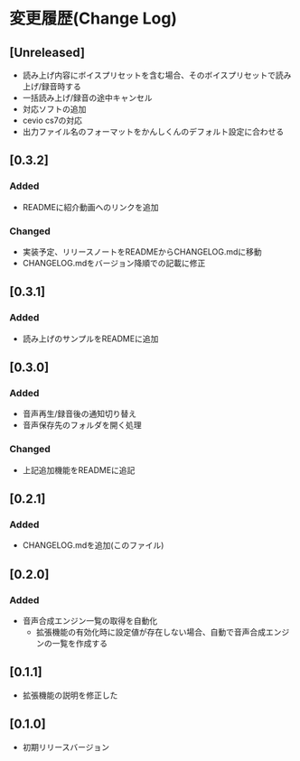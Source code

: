 # 変更履歴(Change Log)
## [Unreleased]
 - 読み上げ内容にボイスプリセットを含む場合、そのボイスプリセットで読み上げ/録音時する
 - 一括読み上げ/録音の途中キャンセル
 - 対応ソフトの追加
 -  cevio cs7の対応
 - 出力ファイル名のフォーマットをかんしくんのデフォルト設定に合わせる

## [0.3.2]
### Added
 - READMEに紹介動画へのリンクを追加
### Changed
 - 実装予定、リリースノートをREADMEからCHANGELOG.mdに移動
 - CHANGELOG.mdをバージョン降順での記載に修正
## [0.3.1]
### Added
 - 読み上げのサンプルをREADMEに追加

## [0.3.0]
### Added
 - 音声再生/録音後の通知切り替え
 - 音声保存先のフォルダを開く処理

### Changed
 - 上記追加機能をREADMEに追記

## [0.2.1]
### Added
 - CHANGELOG.mdを追加(このファイル)

## [0.2.0]

### Added
 - 音声合成エンジン一覧の取得を自動化
   - 拡張機能の有効化時に設定値が存在しない場合、自動で音声合成エンジンの一覧を作成する

## [0.1.1]

 - 拡張機能の説明を修正した

## [0.1.0]

 - 初期リリースバージョン